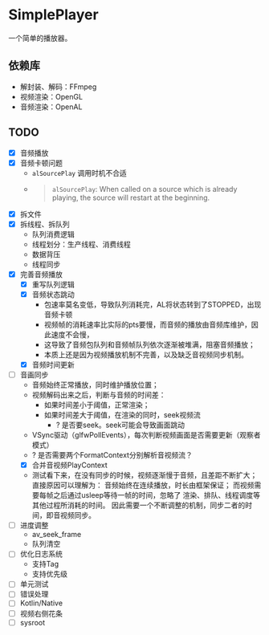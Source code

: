 # SimplePlayer

一个简单的播放器。

## 依赖库

- 解封装、解码：FFmpeg
- 视频渲染：OpenGL
- 音频渲染：OpenAL

## TODO

- [x] 音频播放
- [x] 音频卡顿问题
    - `alSourcePlay` 调用时机不合适
    - > `alSourcePlay`: When called on a source which is already playing, the source will restart at the beginning.
- [x] 拆文件
- [x] 拆线程、拆队列
    - 队列消费逻辑
    - 线程划分：生产线程、消费线程
    - 数据背压
    - 线程同步
- [x] 完善音频播放
    - [x] 重写队列逻辑
    - [x] 音频状态跳动
        - 包速率莫名变低，导致队列消耗完，AL将状态转到了STOPPED，出现音频卡顿
        - 视频帧的消耗速率比实际的pts要慢，而音频的播放由音频库维护，因此速度不会慢，
        - 这导致了音频包队列和音频帧队列依次逐渐被堆满，阻塞音频播放；
        - 本质上还是因为视频播放机制不完善，以及缺乏音视频同步机制。
    - [x] 音频时间更新
- [ ] 音画同步
    - 音频始终正常播放，同时维护播放位置；
    - 视频解码出来之后，判断与音频的时间差：
        - 如果时间差小于阈值，正常渲染；
        - 如果时间差大于阈值，在渲染的同时，seek视频流
            - ? 是否要seek。seek可能会导致画面跳动
    - VSync驱动（glfwPollEvents），每次判断视频画面是否需要更新（观察者模式）
    - ? 是否需要两个FormatContext分别解析音视频流？
    - [x] 合并音视频PlayContext
    - 测试看下来，在没有同步的时候，视频逐渐慢于音频，且差距不断扩大；
      直接原因可以理解为：
          音频始终在连续播放，时长由框架保证；
          而视频需要每帧之后通过usleep等待一帧的时间，忽略了
          渲染、排队、线程调度等其他过程所消耗的时间。
      因此需要一个不断调整的机制，同步二者的时间，即音视频同步。
- [ ] 进度调整
    - av_seek_frame
    - 队列清空
- [ ] 优化日志系统
    - 支持Tag
    - 支持优先级
- [ ] 单元测试
- [ ] 错误处理
- [ ] Kotlin/Native
- [ ] 视频右侧花条
- [ ] sysroot
